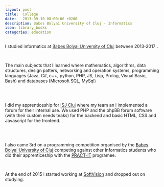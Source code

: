 ```yaml
---
layout: post
title:  College
date:   2013-09-10 08:00:00 +0200
description: Babes Bolyai University of Cluj - Informatics
icon: library_books
categories: education
---
```


I studied informatics at [Babes Bolyai University of Cluj][ubb] between 2013-2017 .

<br />

The main subjects that I learned where mathematics, algorithms, data structures, design patters, networking and operation systems, programming languages (Java, C#, c++, python, PHP, JS, Lisp, Prolog, Visual Basic, Bash) and databases (Microsoft SQL, MySql)

<br />
<br />

I did my apprenticeship for [ISJ Cluj][isj] where my team an I implemented a forum for their internal use.
We used PHP and the phpBB forum software (with their custom needs teaks) for the backend and basic HTML, CSS and Javascript for the frontend.

<br />
<br />

I also came 3rd on a programming competition organised by the [Babes Bolyai University of Cluj][ubb] competing against other Informatics students who did their apprenticeship with the [PRACT-IT][pract-it] programee.

<br />

At the end of 2015 I started working at [SoftVision][sv] and dropped out on studying.

[ubb]: http://www.cs.ubbcluj.ro/
[isj]: https://www.isjcj.ro/
[pract-it]: https://econ.ubbcluj.ro/stire.php?id=197/
[sv]: https://www.softvision.com/

